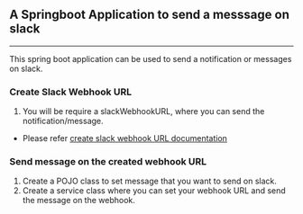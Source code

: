 ## A Springboot Application to send a messsage on slack
---

This spring boot application can be used to send a notification or messages on slack.

### Create Slack Webhook URL

1. You will be require a slackWebhookURL, where you can send the notification/message.

  - Please refer [create slack webhook URL documentation](https://api.slack.com/messaging/webhooks)
 
### Send message on the created webhook URL

1. Create a POJO class to set message that you want to send on slack.
2. Create a service class where you can set your webhook URL and send the message on the webhook.
